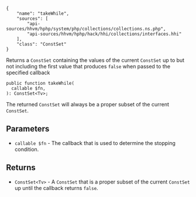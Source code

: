 ``` yamlmeta
{
    "name": "takeWhile",
    "sources": [
        "api-sources/hhvm/hphp/system/php/collections/collections.ns.php",
        "api-sources/hhvm/hphp/hack/hhi/collections/interfaces.hhi"
    ],
    "class": "ConstSet"
}
```




Returns a ` ConstSet ` containing the values of the current `` ConstSet `` up to
but not including the first value that produces ``` false ``` when passed to the
specified callback




``` Hack
public function takeWhile(
  callable $fn,
): ConstSet<Tv>;
```




The returned ` ConstSet ` will always be a proper subset of the current
`` ConstSet ``.




## Parameters




+ ` callable $fn ` - The callback that is used to determine the stopping condition.




## Returns




* ` ConstSet<Tv> ` - A `` ConstSet `` that is a proper subset of the current ``` ConstSet ```
  up until the callback returns ```` false ````.
<!-- HHAPIDOC -->
